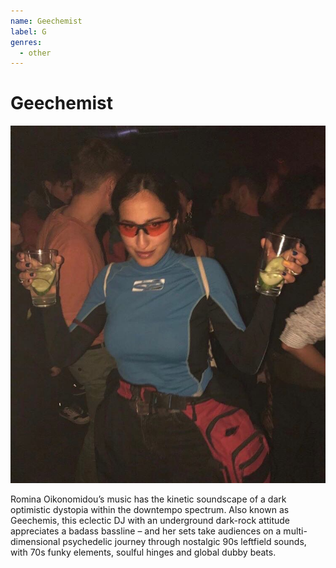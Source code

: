 ```yaml
---
name: Geechemist
label: G
genres:
  - other
---
```


# Geechemist

![](./assets/images/ROMINA.jpg)

Romina Oikonomidou’s music has the kinetic soundscape of a dark optimistic dystopia within the downtempo spectrum. Also known as Geechemis, this eclectic DJ with an underground dark-rock attitude appreciates a badass bassline – and her sets take audiences on a multi-dimensional psychedelic journey through nostalgic 90s leftfield sounds, with 70s funky elements, soulful hinges and global dubby beats. 
